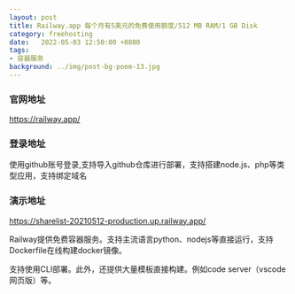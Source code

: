 ```yaml
---
layout: post
title: Railway.app 每个月有5美元的免费使用额度/512 MB RAM/1 GB Disk
category: freehosting
date:   2022-05-03 12:50:00 +0800
tags:
- 容器服务
background: ../img/post-bg-poem-13.jpg
---
```



### 官网地址
https://railway.app/

### 登录地址
使用github账号登录,支持导入github仓库进行部署，支持搭建node.js、php等类型应用，支持绑定域名

### 演示地址
https://sharelist-20210512-production.up.railway.app/


Railway提供免费容器服务。支持主流语言python、nodejs等直接运行，支持Dockerfile在线构建docker镜像。

支持使用CLI部署。此外，还提供大量模板直接构建。例如code server（vscode网页版）等。